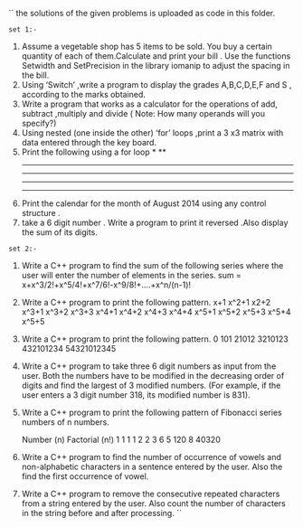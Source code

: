 ``
the solutions of the given problems is uploaded as code in this folder.

    set 1:-

1.  Assume a vegetable shop has 5 items to be sold. You buy a certain quantity of each of them.Calculate and print your bill . Use the functions Setwidth and SetPrecision in the library
    iomanip to adjust the spacing in the bill.
2.  Using ‘Switch’ ,write a program to display the grades A,B,C,D,E,F and S , according to the
    marks obtained.
3.  Write a program that works as a calculator for the operations of add, subtract ,multiply and
    divide ( Note: How many operands will you specify?)
4.  Using nested (one inside the other) ‘for’ loops ,print a 3 x3 matrix with data entered
    through the key board.
5.  Print the following using a for loop
      *
      **
      ***
      ****
      *****
      ******
11.  Print the calendar for the month of August 2014 using any control structure .
12.  take a 6 digit number . Write a program to print it reversed .Also display the sum of its digits.


    set 2:-

1.  Write a C++ program to find the sum of the following series where the user will enter
    the number of elements in the series.
    sum = x+x^3/2!+x^5/4!+x^7/6!-x^9/8!+....+x^n/(n-1)!
2.  Write a C++ program to print the following pattern.
                      x+1
                  x^2+1  x2+2
              x^3+1  x^3+2  x^3+3
          x^4+1  x^4+2  x^4+3  x^4+4
       x^5+1  x^5+2  x^5+3  x^5+4  x^5+5

3.  Write a C++ program to print the following pattern.
                0
               101
              21012
             3210123
            432101234
           54321012345
4.  Write a C++ program to take three 6 digit numbers as input from the user. Both the
    numbers have to be modified in the decreasing order of digits and find the largest of 3
    modified numbers.
    (For example, if the user enters a 3 digit number 318, its modified number is 831).
5.  Write a C++ program to print the following pattern of Fibonacci series numbers of n
    numbers.

    Number (n) Factorial (n!)
        1         1
        1         1
        2         2
        3         6
        5         120
        8         40320

6.  Write a C++ program to find the number of occurrence of vowels and non-alphabetic
    characters in a sentence entered by the user. Also the find the first occurrence of
    vowel.
    
7.  Write a C++ program to remove the consecutive repeated characters from a string
    entered by the user. Also count the number of characters in the string before and
    after processing.
``

